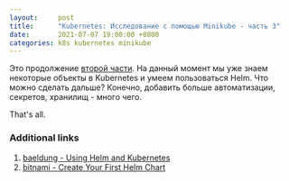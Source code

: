 ```yaml
---
layout:     post
title:      "Kubernetes: Исследование с помощью Minikube - часть 3"
date:       2021-07-07 19:00:00 +0800
categories: k8s kubernetes minikube
---
```


Это продолжение [второй части](/2021/07/kubernetes-minikube-part-2.html). На данный момент мы уже знаем некоторые объекты в Kubernetes и умеем пользоваться Helm. Что можно сделать дальше? Конечно, добавить больше автоматизации, секретов, хранилищ - много чего.



That's all.

### Additional links

1. [baeldung - Using Helm and Kubernetes](https://www.baeldung.com/ops/kubernetes-helm)
2. [bitnami - Create Your First Helm Chart](https://docs.bitnami.com/tutorials/create-your-first-helm-chart/)
